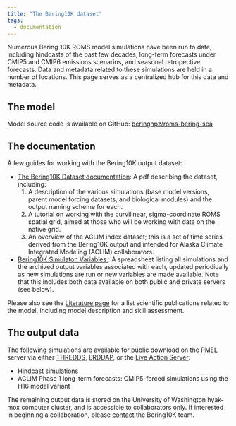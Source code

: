 ```yaml
---
title: "The Bering10K dataset"
tags:
  - documentation
---
```


Numerous Bering 10K ROMS model simulations have been run to date, including hindcasts of the past few decades, long-term forecasts under CMIP5 and CMIP6 emissions scenarios, and seasonal retropective forecasts.  Data and metadata related to these simulations are held in a number of locations.  This page serves as a centralized hub for this data and metadata.

## The model

Model source code is available on GitHub: [beringnpz/roms-bering-sea](https://github.com/beringnpz/roms-bering-sea)

## The documentation

A few guides for working with the Bering10K output dataset:

- [The Bering10K Dataset documentation](https://drive.google.com/file/d/1GlITTIvbs2gRBMNIxdDI15cZU6mH4ckg/view?usp=sharing): A pdf describing the dataset, including:
    1. A description of the various simulations (base model versions, parent model forcing datasets, and biological modules) and the output naming scheme for each.
    2. A tutorial on working with the curvilinear, sigma-coordinate ROMS spatial grid, aimed at those who will be working with data on the native grid.
    3. An overview of the ACLIM index dataset; this is a set of time series derived from the Bering10K output and intended for Alaska Climate Integrated Modeling (ACLIM) collaborators.
- [Bering10K Simulaton Variables ](https://drive.google.com/file/d/1C1FCxRMBm0uBv2wEKwrGfHmLnjt_gFvG/view?usp=sharing): A spreadsheet listing all simulations and the archived output variables associated with each, updated periodically as new simulations are run or new variables are made available.  Note that this includes both data available on both public and private servers (see below).

Please also see the [Literature page](../literature) for a list scientific publications related to the model, including model description and skill assessment.

## The output data

The following simulations are available for public download on the PMEL server via either [THREDDS](https://data.pmel.noaa.gov/aclim/thredds/), [ERDDAP](https://data.pmel.noaa.gov/aclim/erddap/), or the [Live Action Server](https://data.pmel.noaa.gov/aclim/las/):

- Hindcast simulations
- ACLIM Phase 1 long-term forecasts: CMIP5-forced simulations using the H16 model variant

The remaining output data is stored on the University of Washington hyak-mox computer cluster, and is accessible to collaborators only.  If interested in beginning a collaboration, please [contact](mailto:kelly.kearney@noaa.gov) the Bering10K team.

